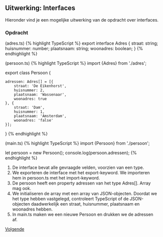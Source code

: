 ## Uitwerking: Interfaces

Hieronder vind je een mogelijke uitwerking van de opdracht over interfaces.

### Opdracht

(adres.ts)
{% highlight TypeScript %}
export interface Adres {
    straat: string;
    huisnummer: number;
    plaatsnaam: string;
    woonadres: boolean;
}
{% endhighlight %}

(persoon.ts)
{% highlight TypeScript %}
import {Adres} from './adres';

export class Persoon {

    adressen: Adres[] = [{
        straat: 'De Eikenhorst',
        huisnummer: 2,
        plaatsnaam: 'Wassenaar',
        woonadres: true
    }, {
        straat: 'Dam',
        huisnummer: 1,
        plaatsnaam: 'Amsterdam',
        woonadres: 'false'
    }];

}
{% endhighlight %}

(main.ts)
{% highlight TypeScript %}
import {Persoon} from './persoon';

let persoon = new Persoon();
console.log(persoon.adressen);
{% endhighlight %}

1. De interface bevat alle gevraagde velden, voorzien van een type.
2. We exporteren de interface met het export-keyword. We importeren hem in persoon.ts met het import-keyword.
3. De persoon heeft een property adressen van het type Adres[]. Array<Adres> mag ook.
4. We initialiseren de array met een array van JSON-objecten. Doordat we het type hebben vastgelegd, controleert 
   TypeScript of de JSON-objecten daadwerkelijk een straat, huisnummer, plaatsnaam en woonadres hebben.
5. In main.ts maken we een nieuwe Persoon en drukken we de adressen af.

[Volgende](25.meer_typescript.md)
